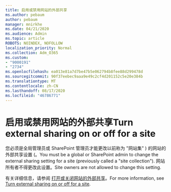 ```yaml
---
title: 启用或禁用网站的外部共享
ms.author: pebaum
author: pebaum
manager: mnirkhe
ms.date: 04/21/2020
ms.audience: Admin
ms.topic: article
ROBOTS: NOINDEX, NOFOLLOW
localization_priority: Normal
ms.collection: Adm_O365
ms.custom:
- "9000191"
- "2734"
ms.openlocfilehash: ea013e81a7d7be47b5e062794b8fee88d299478d
ms.sourcegitcommit: 90f37eebec9aaa9e49c2cf4d201152c5e20e384b
ms.translationtype: MT
ms.contentlocale: zh-CN
ms.lasthandoff: 08/17/2020
ms.locfileid: "46786771"
---
```

# <a name="turn-external-sharing-on-or-off-for-a-site"></a><span data-ttu-id="a9f26-102">启用或禁用网站的外部共享</span><span class="sxs-lookup"><span data-stu-id="a9f26-102">Turn external sharing on or off for a site</span></span>

<span data-ttu-id="a9f26-103">您必须是全局管理员或 SharePoint 管理员才能更改以前称为 "网站集" ) 的网站的外部共享设置 (。</span><span class="sxs-lookup"><span data-stu-id="a9f26-103">You must be a global or SharePoint admin to change the external sharing setting for a site (previously called a "site collection").</span></span> <span data-ttu-id="a9f26-104">网站所有者不得更改此设置。</span><span class="sxs-lookup"><span data-stu-id="a9f26-104">Site owners are not allowed to change this setting.</span></span> 

<span data-ttu-id="a9f26-105">有关详细信息，请参阅 [打开或关闭网站的外部共享](https://docs.microsoft.com/sharepoint/change-external-sharing-site)。</span><span class="sxs-lookup"><span data-stu-id="a9f26-105">For more information, see [Turn external sharing on or off for a site](https://docs.microsoft.com/sharepoint/change-external-sharing-site).</span></span>
